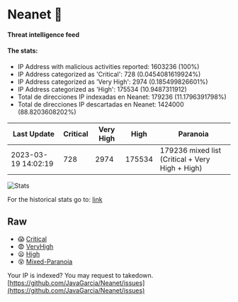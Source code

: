 # Neanet :hocho:
#### Threat intelligence feed
#### The stats:

- IP Address with malicious activities reported: 1603236 (100%)
- IP Address categorized as 'Critical':  728 (0.0454081619924%)
- IP Address categorized as 'Very High':  2974 (0.185499826601%)
- IP Address categorized as 'High':  175534 (10.9487311912)
- Total de direcciones IP indexadas en Neanet:  179236 (11.1796391798%)
- Total de direcciones IP descartadas en Neanet:  1424000 (88.8203608202%)

| Last Update | Critical | Very High | High | Paranoia |
| --- | --- | --- | --- | --- |
| 2023-03-19 14:02:19 | 728 | 2974 | 175534 | 179236 mixed list (Critical + Very High + High)|

![Stats](https://docs.google.com/spreadsheets/d/e/2PACX-1vSnaNMIXVabIpDJjufMlzH7poXnshF3mgd8Is1g9ytUEzVsP5my4Trn8f-xkoLLQ38xpL3HtmUexLo6/pubchart?oid=501124687&format=image)

For the historical stats go to: [link](/stats.csv)
## Raw
- :scream: [Critical](https://raw.githubusercontent.com/JavaGarcia/Neanet/master/blacklists/neanet_critical.txt)
- :fearful: [VeryHigh](https://raw.githubusercontent.com/JavaGarcia/Neanet/master/blacklists/neanet_veryHigh.txtt)
- :frowning: [High](https://raw.githubusercontent.com/JavaGarcia/Neanet/master/blacklists/neanet_high.txt)
- :dizzy_face: [Mixed-Paranoia](https://raw.githubusercontent.com/JavaGarcia/Neanet/master/blacklists/neanet_all.txt)


Your IP is indexed? You may request to takedown. [https://github.com/JavaGarcia/Neanet/issues](https://github.com/JavaGarcia/Neanet/issues)






















































































































































































































































































































































































































































































































































































































































































































































































































































































































































































































































































































































































































































































































































































































































































































































































































































































































































































































































































































































































































































































































































































































































































































































































































































































































































































































































































































































































































































































































































































































































































































































































































































































































































































































































































































































































































































































































































































































































































































































































































































































































































































































































































































































































































































































































































































































































































































































































































































































































































































































































































































































































































































































































































































































































































































































































































































































































































































































































































































































































































































































































































































































































































































































































































































































































































































































































































































































































































































































































































































































































































































































































































































































































































































































































































































































































































































































































































































































































































































































































































































































































































































































































































































































































































































































































































































































































































































































































































































































































































































































































































































































































































































































































































































































































































































































































































































































































































































































































































































































































































































































































































































